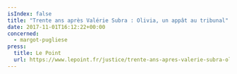 ```yaml
---
isIndex: false
title: "Trente ans après Valérie Subra : Olivia, un appât au tribunal"
date: 2017-11-01T16:12:22+00:00
concerned:
  - margot-pugliese
press:
  title: Le Point
  url: https://www.lepoint.fr/justice/trente-ans-apres-valerie-subra-olivia-un-appat-au-tribunal-31-10-2017-2168902_2386.php
---
```

